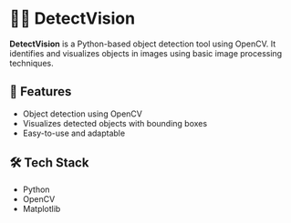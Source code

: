 # 🕵️‍♂️ DetectVision

**DetectVision** is a Python-based object detection tool using OpenCV. It identifies and visualizes objects in images using basic image processing techniques.

## 🚀 Features
- Object detection using OpenCV
- Visualizes detected objects with bounding boxes
- Easy-to-use and adaptable

## 🛠 Tech Stack
- Python
- OpenCV
- Matplotlib
